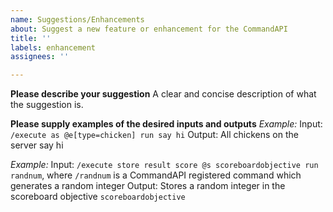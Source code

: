 ```yaml
---
name: Suggestions/Enhancements
about: Suggest a new feature or enhancement for the CommandAPI
title: ''
labels: enhancement
assignees: ''

---
```


**Please describe your suggestion**
A clear and concise description of what the suggestion is.

**Please supply examples of the desired inputs and outputs**
_Example:_
Input: `/execute as @e[type=chicken] run say hi`
Output: All chickens on the server say hi

_Example:_
Input: `/execute store result score @s scoreboardobjective run randnum`, where `/randnum` is a CommandAPI registered command which generates a random integer
Output: Stores a random integer in the scoreboard objective `scoreboardobjective`
